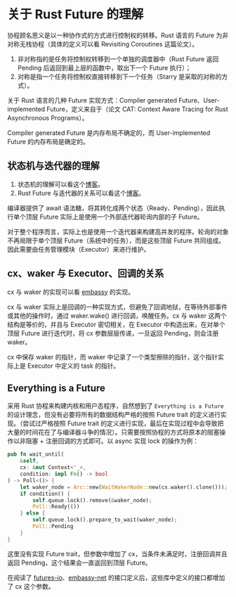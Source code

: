 # 关于 Rust Future 的理解

协程顾名思义是以一种协作式的方式进行控制权的转移。Rust 语言的 Future 为非对称无栈协程（具体的定义可以看 Revisiting Coroutines 这篇论文）。

1. 非对称指的是任务将控制权转移到一个单独的调度器中（Rust Future 返回 Pending 后返回到最上层的函数中，取出下一个 Future 执行）；
2. 对称是指一个任务将控制权直接转移到下一个任务（Starry 是采取的对称的方式）。

关于 Rust 语言的几种 Future 实现方式：Compiler generated Future、User-implemented Future，定义来自于（论文 CAT: Context Aware Tracing for Rust Asynchronous Programs）。

Compiler generated Future 是内存布局不确定的，而 User-implemented Future 的内存布局是确定的。

## 状态机与迭代器的理解

1. 状态机的理解可以看这个[博客](https://wiki.brewlin.com/wiki/compiler/rust%E5%8D%8F%E7%A8%8B_%E8%B0%83%E5%BA%A6%E5%99%A8%E5%AE%9E%E7%8E%B0/#rust-%E7%8A%B6%E6%80%81%E6%9C%BA)。
2. Rust Future 与迭代器的关系可以看这个[博客](https://www.tisonkun.org/2023/11/06/trans-why-async-rust/#%E8%BF%AD%E4%BB%A3%E5%99%A8)。

编译器提供了 await 语法糖，将其转化成两个状态（Ready、Pending），因此执行单个顶层 Future 实际上是使用一个外部迭代器轮询内部的子 Future。

对于整个程序而言，实际上也是使用一个迭代器来构建高并发的程序。轮询的对象不再局限于单个顶层 Future（系统中的任务），而是这些顶层 Future 共同组成。因此需要由任务管理模块（Executor）来进行维护。

## cx、waker 与 Executor、回调的关系

cx 与 waker 的实现可以看 [embassy](https://github.com/embassy-rs/embassy/blob/main/embassy-executor/src/raw/waker.rs) 的实现。

cx 与 waker 实际上是回调的一种实现方式，但避免了回调地狱，在等待外部事件或其他的操作时，通过 waker.wake() 进行回调，唤醒任务。cx 与 waker 这两个结构是等价的，并且与 Executor 密切相关，在 Executor 中构造出来，在对单个顶层 Future 进行迭代时，将 cx 参数层层传递，一旦返回 Pending，则会注册 waker。

cx 中保存 waker 的指针，而 waker 中记录了一个类型擦除的指针，这个指针实际上是 Executor 中定义的 task 的指针。

## Everything is a Future

采用 Rust 协程来构建内核和用户态程序，自然想到了 `Everything is a Future` 的设计理念，但没有必要将所有的数据结构严格的按照 Future trait 的定义进行实现。（尝试过严格按照 Future trait 的定义进行实现，最后在实现过程中会导致把大量的时间花在了与编译器斗争的情况）。只需要按照协程的方式将原本的阻塞操作以非阻塞 + 注册回调的方式即可。以 async 实现 lock 的操作为例：

```rust
pub fn wait_until(
    &self, 
    cx: &mut Context<'_>, 
    condition: impl Fn() -> bool
) -> Poll<()> {
    let waker_node = Arc::new(WaitWakerNode::new(cx.waker().clone()));
    if condition() {
        self.queue.lock().remove(&waker_node);
        Poll::Ready(())
    } else {
        self.queue.lock().prepare_to_wait(waker_node);
        Poll::Pending
    }
}
```

这里没有实现 Future trait，但参数中增加了 cx，当条件未满足时，注册回调并且返回 Pending，这个结果会一直返回到顶层 Future。

在阅读了 [futures-io](https://github.com/rust-lang/futures-rs/blob/master/futures-io/src/lib.rs)、[embassy-net](https://github.com/embassy-rs/embassy/tree/main/embassy-net-driver) 的接口定义后，这些库中定义的接口都增加了 cx 这个参数。

